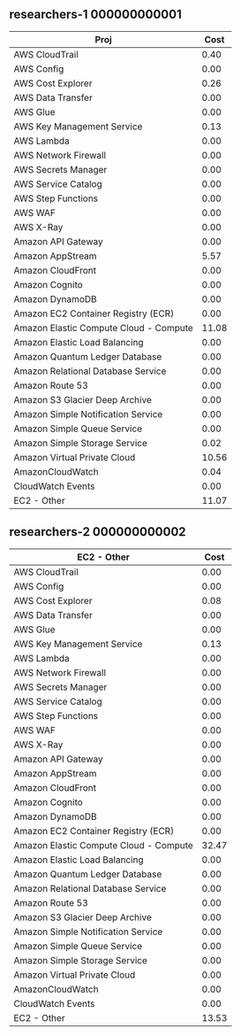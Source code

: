 ## researchers-1 000000000001

|Proj|Cost|
|-|-|
|AWS CloudTrail|0.40|
|AWS Config|0.00|
|AWS Cost Explorer|0.26|
|AWS Data Transfer|0.00|
|AWS Glue|0.00|
|AWS Key Management Service|0.13|
|AWS Lambda|0.00|
|AWS Network Firewall|0.00|
|AWS Secrets Manager|0.00|
|AWS Service Catalog|0.00|
|AWS Step Functions|0.00|
|AWS WAF|0.00|
|AWS X-Ray|0.00|
|Amazon API Gateway|0.00|
|Amazon AppStream|5.57|
|Amazon CloudFront|0.00|
|Amazon Cognito|0.00|
|Amazon DynamoDB|0.00|
|Amazon EC2 Container Registry (ECR)|0.00|
|Amazon Elastic Compute Cloud - Compute|11.08|
|Amazon Elastic Load Balancing|0.00|
|Amazon Quantum Ledger Database|0.00|
|Amazon Relational Database Service|0.00|
|Amazon Route 53|0.00|
|Amazon S3 Glacier Deep Archive|0.00|
|Amazon Simple Notification Service|0.00|
|Amazon Simple Queue Service|0.00|
|Amazon Simple Storage Service|0.02|
|Amazon Virtual Private Cloud|10.56|
|AmazonCloudWatch|0.04|
|CloudWatch Events|0.00|
|EC2 - Other|11.07|

## researchers-2 000000000002

|EC2 - Other|Cost|
|-|-|
|AWS CloudTrail|0.00|
|AWS Config|0.00|
|AWS Cost Explorer|0.08|
|AWS Data Transfer|0.00|
|AWS Glue|0.00|
|AWS Key Management Service|0.13|
|AWS Lambda|0.00|
|AWS Network Firewall|0.00|
|AWS Secrets Manager|0.00|
|AWS Service Catalog|0.00|
|AWS Step Functions|0.00|
|AWS WAF|0.00|
|AWS X-Ray|0.00|
|Amazon API Gateway|0.00|
|Amazon AppStream|0.00|
|Amazon CloudFront|0.00|
|Amazon Cognito|0.00|
|Amazon DynamoDB|0.00|
|Amazon EC2 Container Registry (ECR)|0.00|
|Amazon Elastic Compute Cloud - Compute|32.47|
|Amazon Elastic Load Balancing|0.00|
|Amazon Quantum Ledger Database|0.00|
|Amazon Relational Database Service|0.00|
|Amazon Route 53|0.00|
|Amazon S3 Glacier Deep Archive|0.00|
|Amazon Simple Notification Service|0.00|
|Amazon Simple Queue Service|0.00|
|Amazon Simple Storage Service|0.00|
|Amazon Virtual Private Cloud|0.00|
|AmazonCloudWatch|0.00|
|CloudWatch Events|0.00|
|EC2 - Other|13.53|

